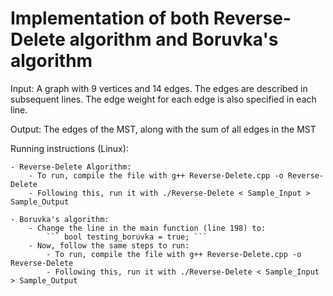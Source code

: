 # Implementation of both Reverse-Delete algorithm and Boruvka's algorithm

Input:
    A graph with 9 vertices and 14 edges.
    The edges are described in subsequent lines.
    The edge weight for each edge is also specified in each line.

Output:
    The edges of the MST, along with the sum of all edges in the MST


Running instructions (Linux):

    - Reverse-Delete Algorithm:
        - To run, compile the file with g++ Reverse-Delete.cpp -o Reverse-Delete
        - Following this, run it with ./Reverse-Delete < Sample_Input > Sample_Output

    - Boruvka's algorithm:
        - Change the line in the main function (line 198) to:
            ``` bool testing_boruvka = true; ```
        - Now, follow the same steps to run:
            - To run, compile the file with g++ Reverse-Delete.cpp -o Reverse-Delete
            - Following this, run it with ./Reverse-Delete < Sample_Input > Sample_Output

